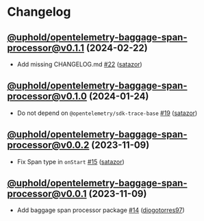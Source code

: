# Changelog

## [@uphold/opentelemetry-baggage-span-processor@v0.1.1](https://github.com/uphold/opentelemetry-js-contrib/releases/tag/@uphold/opentelemetry-baggage-span-processor@v0.1.1) (2024-02-22)
- Add missing CHANGELOG.md [\#22](https://github.com/uphold/opentelemetry-js-contrib/pull/22) ([satazor](https://github.com/satazor))

## [@uphold/opentelemetry-baggage-span-processor@v0.1.0](https://github.com/uphold/opentelemetry-js-contrib/releases/tag/%40uphold/opentelemetry-baggage-span-processor%40v0.1.0) (2024-01-24)
- Do not depend on `@opentelemetry/sdk-trace-base` [\#19](https://github.com/uphold/opentelemetry-js-contrib/pull/19) ([satazor](https://github.com/satazor))

## [@uphold/opentelemetry-baggage-span-processor@v0.0.2](https://github.com/uphold/opentelemetry-js-contrib/releases/tag/%40uphold/opentelemetry-baggage-span-processor%40v0.0.2) (2023-11-09)
- Fix Span type in `onStart` [\#15](https://github.com/uphold/opentelemetry-js-contrib/pull/15) ([satazor](https://github.com/satazor))

## [@uphold/opentelemetry-baggage-span-processor@v0.0.1](https://github.com/uphold/opentelemetry-js-contrib/releases/tag/%40uphold/opentelemetry-baggage-span-processor%40v0.0.1) (2023-11-09)
- Add baggage span processor package [\#14](https://github.com/uphold/opentelemetry-js-contrib/pull/14) ([diogotorres97](https://github.com/diogotorres97))
